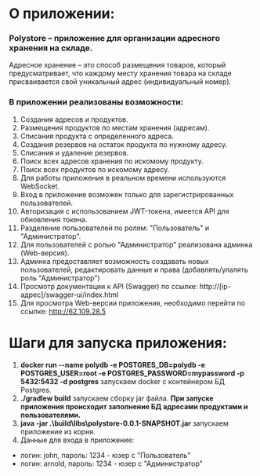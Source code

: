 # О приложении:
### Polystore – приложение для организации адресного хранения на складе.
Адресное хранение – это способ размещения товаров, который предусматривает, что каждому месту хранения товара на складе присваивается свой уникальный адрес (индивидуальный номер).
### В приложении реализованы возможности:
1.	Создания адресов и продуктов.
2.	Размещения продуктов по местам хранения (адресам).
3.	Списания продукта с определенного адреса.
4.	Создания резервов на остаток продукта по нужному адресу.
5.	Списания и удаление резервов.
6.	Поиск всех адресов хранения по искомому продукту.
7.	Поиск всех продуктов по искомому адресу.
8.	Для работы приложения в реальном времени используются WebSocket.
9.	Вход в приложение возможен только для зарегистрированных пользователей.
10.	Авторизация с использованием JWT-токена, имеется API для обновления токена.
11.	Разделение пользователей по ролям: "Пользователь" и "Администратор".
12.	Для пользователей с ролью "Администратор" реализована админка (Web-версия).
13.	Админка предоставляет возможность создавать новых пользователей, редактировать данные и права (добавлять/улалять роль "Администратор")
14.	Просмотр документации к API (Swagger) по ссылке: http://[ip-адрес]/swagger-ui/index.html
15. Для просмотра Web-версии приложения, необходимо перейти по ссылке: http://62.109.28.5
# Шаги для запуска приложения:
1.	**docker run --name polydb -e POSTGRES_DB=polydb -e POSTGRES_USER=root -e POSTGRES_PASSWORD=mypassword -p 5432:5432 -d postgres** запускаем docker с контейнером БД Postgres.
2.	**./gradlew build** запускаем сборку jar файла. **При запуске приложения происходит заполнение БД адресами продуктами и пользователями.**
3.	**java -jar .\build\libs\polystore-0.0.1-SNAPSHOT.jar** запускаем приложение из корня.
4.	Данные для входа в приложение:
*	логин: john, пароль: 1234 - юзер с "Пользователь"
*	логин: arnold, пароль: 1234 - юзер с "Администратор"

